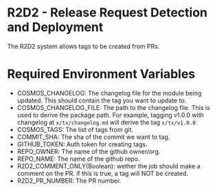 # R2D2 - Release Request Detection and Deployment

The R2D2 system allows tags to be created from PRs.

# Required Environment Variables

- COSMOS_CHANGELOG: The changelog file for the module being updated. This should contain the tag you want to update to.
- COSMOS_CHANGELOG_FILE: The path to the changelog file. This is used to derive the package path. For example, tagging v1.0.0 with changelog at `x/tx/changelog.md` will derive the tag `x/tx/v1.0.0`
- COSMOS_TAGS: The list of tags from git. 
- COMMIT_SHA: The sha of the commit we want to tag.
- GITHUB_TOKEN: Auth token for creating tags.
- REPO_OWNER: The name of the github owner/org.
- REPO_NAME: The name of the github repo.
- R2D2_COMMENT_ONLY(Boolean): wether the job should make a comment on the PR. if this is true, a tag will NOT be created.
- R2D2_PR_NUMBER: The PR number.